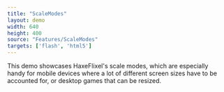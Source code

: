 ```yaml
---
title: "ScaleModes"
layout: demo
width: 640
height: 400
source: "Features/ScaleModes"
targets: ['flash', 'html5']
---
```


This demo showcases HaxeFlixel's scale modes, which are especially handy for mobile devices where a lot of different screen sizes have to be accounted for, or desktop games that can be resized.